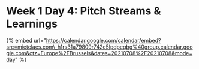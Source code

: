 # Week 1 Day 4: Pitch Streams & Learnings

{% embed url="https://calendar.google.com/calendar/embed?src=mietclaes.com\_h1rs31a79809r742e5lpdpegbg%40group.calendar.google.com&ctz=Europe%2FBrussels&dates=20210708%2F20210708&mode=day" %}



